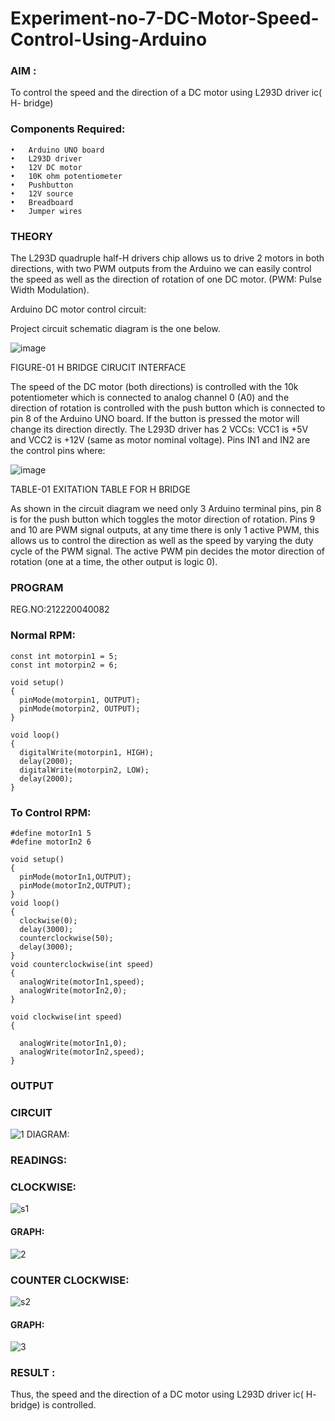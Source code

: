 # Experiment-no-7-DC-Motor-Speed-Control-Using-Arduino

### AIM : 
To control the speed and the direction of a DC motor using L293D driver ic( H- bridge)

### Components Required:
    •	Arduino UNO board
    •	L293D driver
    •	12V DC motor
    •	10K ohm potentiometer
    •	Pushbutton
    •	12V source
    •	Breadboard
    •	Jumper wires
    
### THEORY 
The L293D quadruple half-H drivers chip allows us to drive 2 motors in both directions, with two PWM outputs from the Arduino we can easily control the speed as well as the direction of rotation of one DC motor. (PWM: Pulse Width Modulation).

Arduino DC motor control circuit:

Project circuit schematic diagram is the one below.

![image](https://user-images.githubusercontent.com/36288975/167763051-b230c183-afc5-46f2-ba95-0f95e10dd6c9.png)

FIGURE-01 H BRIDGE CIRUCIT INTERFACE 
 
The speed of the DC motor (both directions) is controlled with the 10k potentiometer which is connected to analog channel 0 (A0) and the direction of rotation is controlled with the push button which is connected to pin 8 of the Arduino UNO board. If the button is pressed the motor will change its direction directly.
The L293D driver has 2 VCCs: VCC1 is +5V and VCC2 is +12V (same as motor nominal voltage). Pins IN1 and IN2 are the control pins where:

![image](https://user-images.githubusercontent.com/36288975/167763120-1421c2c5-8381-49eb-b376-03f6e1113b7a.png)

TABLE-01 EXITATION TABLE FOR H BRIDGE 

As shown in the circuit diagram we need only 3 Arduino terminal pins, pin 8 is for the push button which toggles the motor direction of rotation. Pins 9 and 10 are PWM signal outputs, at any time there is only 1 active PWM, this allows us to control the direction as well as the speed by varying the duty cycle of the PWM signal. The active PWM pin decides the motor direction of rotation (one at a time, the other output is logic 0).

### PROGRAM 
REG.NO:212220040082

### Normal RPM:
```
const int motorpin1 = 5;
const int motorpin2 = 6;

void setup()
{
  pinMode(motorpin1, OUTPUT);
  pinMode(motorpin2, OUTPUT);
}

void loop()
{
  digitalWrite(motorpin1, HIGH);
  delay(2000);
  digitalWrite(motorpin2, LOW);
  delay(2000);
}
```
### To Control RPM:
```
#define motorIn1 5
#define motorIn2 6

void setup()
{
  pinMode(motorIn1,OUTPUT);
  pinMode(motorIn2,OUTPUT);
}
void loop()
{
  clockwise(0);
  delay(3000);
  counterclockwise(50);
  delay(3000);
}
void counterclockwise(int speed)
{
  analogWrite(motorIn1,speed);
  analogWrite(motorIn2,0);
}

void clockwise(int speed)
{
  
  analogWrite(motorIn1,0);
  analogWrite(motorIn2,speed);
}
```
### OUTPUT
### CIRCUIT

![1](https://user-images.githubusercontent.com/94226297/198178457-7bb8d1a3-8c65-47ff-a570-80c4e6437d5e.png)
 DIAGRAM:

### READINGS:
### CLOCKWISE:
![s1](https://user-images.githubusercontent.com/94226297/198178505-c73e8343-7da2-406c-9226-4bbf63148ed4.png)


#### GRAPH:
![2](https://user-images.githubusercontent.com/94226297/198178533-1435f643-d4b1-48ca-8283-a3a2d2c34eee.png)


### COUNTER CLOCKWISE:
![s2](https://user-images.githubusercontent.com/94226297/198178573-b68698f2-339c-4c45-90d4-b3edf203ad99.png)

#### GRAPH:
![3](https://user-images.githubusercontent.com/94226297/198178620-06561add-6c48-4d55-98e1-d7b2830742e9.png)


### RESULT :

Thus, the speed and the direction of a DC motor using L293D driver ic( H- bridge) is controlled.
